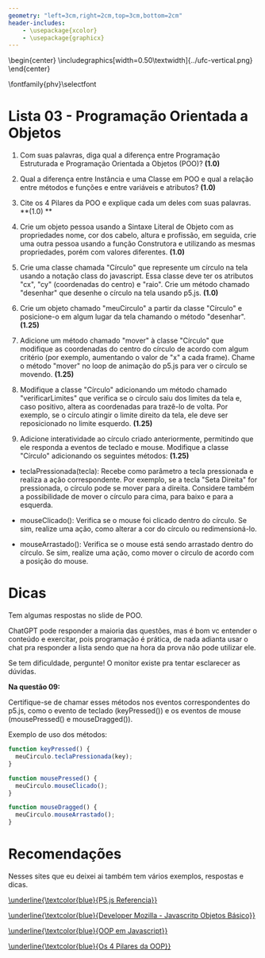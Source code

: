 ```yaml
---
geometry: "left=3cm,right=2cm,top=3cm,bottom=2cm"
header-includes:
    - \usepackage{xcolor}
    - \usepackage{graphicx}
---
```


\begin{center}
\includegraphics[width=0.50\textwidth]{../ufc-vertical.png}
\end{center}

\fontfamily{phv}\selectfont

# Lista 03 - Programação Orientada a Objetos

1) Com suas palavras, diga qual a diferença entre Programação Estruturada e
Programação Orientada a Objetos (POO)? **(1.0)**

2) Qual a diferença entre Instância e uma Classe em POO e qual a relação entre
métodos e funções e entre variáveis e atributos? **(1.0)**

3) Cite os 4 Pilares da POO e explique cada um deles com suas palavras. **(1.0)
**

4) Crie um objeto pessoa usando a Sintaxe Literal de Objeto com as propriedades
nome, cor dos cabelo, altura e profissão, em seguida, crie uma outra pessoa
usando a função Construtora e utilizando as mesmas propriedades, porém com valores
diferentes. **(1.0)**

5) Crie uma classe chamada "Círculo" que represente um círculo na tela usando a
notação class do javascript. Essa classe deve ter os atributos "cx", "cy"
(coordenadas do centro) e "raio". Crie um método chamado "desenhar" que desenhe
o círculo na tela usando p5.js. **(1.0)**

6) Crie um objeto chamado "meuCirculo" a partir da classe "Círculo" e
posicione-o em algum lugar da tela chamando o método "desenhar". **(1.25)**

7) Adicione um método chamado "mover" à classe "Círculo" que modifique as
coordenadas do centro do círculo de acordo com algum critério (por exemplo,
aumentando o valor de "x" a cada frame). Chame o método "mover" no loop de
animação do p5.js para ver o círculo se movendo. **(1.25)**

8) Modifique a classe "Círculo" adicionando um método chamado "verificarLimites"
que verifica se o círculo saiu dos limites da tela e, caso positivo, altera as
coordenadas para trazê-lo de volta. Por exemplo, se o círculo atingir o limite
direito da tela, ele deve ser reposicionado no limite esquerdo. **(1.25)**

9) Adicione interatividade ao círculo criado anteriormente, permitindo que ele
responda a eventos de teclado e mouse. Modifique a classe "Círculo" adicionando
os seguintes métodos: **(1.25)**

- teclaPressionada(tecla): Recebe como parâmetro a tecla pressionada e realiza
a ação correspondente. Por exemplo, se a tecla "Seta Direita" for pressionada,
o círculo pode se mover para a direita. Considere também a possibilidade de
mover o círculo para cima, para baixo e para a esquerda.

- mouseClicado(): Verifica se o mouse foi clicado dentro do círculo. Se sim,
realize uma ação, como alterar a cor do círculo ou redimensioná-lo.

- mouseArrastado(): Verifica se o mouse está sendo arrastado dentro do círculo.
Se sim, realize uma ação, como mover o círculo de acordo com a posição do mouse.

# Dicas

Tem algumas respostas no slide de POO.

ChatGPT pode responder a maioria das questões, mas é bom vc entender o conteúdo
e exercitar, pois programação é prática, de nada adianta usar o chat pra
responder a lista sendo que na hora da prova não pode utilizar ele.

Se tem dificuldade, pergunte! O monitor existe pra tentar esclarecer as dúvidas.

**Na questão 09:**

Certifique-se de chamar esses métodos nos eventos correspondentes do p5.js,
como o evento de teclado (keyPressed()) e os eventos de mouse (mousePressed()
e mouseDragged()).

Exemplo de uso dos métodos:

```javascript
function keyPressed() {
  meuCirculo.teclaPressionada(key);
}

function mousePressed() {
  meuCirculo.mouseClicado();
}

function mouseDragged() {
  meuCirculo.mouseArrastado();
}
```

# Recomendações


Nesses sites que eu deixei ai também tem vários exemplos, respostas e dicas.

[ \underline{\textcolor{blue}{P5.js Referencia}} ](https://p5js.org/reference/)

[ \underline{\textcolor{blue}{Developer Mozilla - Javascritp Objetos Básico}} ](https://developer.mozilla.org/pt-BR/docs/Learn/JavaScript/Objects/Basics)

[ \underline{\textcolor{blue}{OOP em Javascript}} ](https://www.freecodecamp.org/portuguese/news/programacao-orientada-a-objetos-em-javascript-explicada-com-exemplos/)

[ \underline{\textcolor{blue}{Os 4 Pilares da OOP}} ](https://www.freecodecamp.org/portuguese/news/os-quatro-pilares-da-programacao-orientada-a-objetos-com-javascript/)
